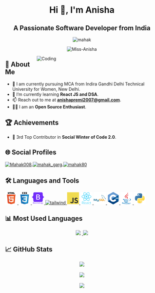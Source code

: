 <h1 align="center">Hi 👋, I'm Anisha</h1>
<h2 align="center">A Passionate Software Developer from India</h2>

<p align="center">
  <img src="https://komarev.com/ghpvc/?username=mahak008&label=Profile%20views&color=0e75b6&style=flat" alt="mahak"> 
</p>

<p align="center">
  <a>
    <img src="https://img.shields.io/twitter/follow/mahak802?logo=twitter&style=for-the-badge" alt="Miss-Anisha">
  </a> 
</p>

<img align="right" alt="Coding" width="400" src="https://xd.adobe.com/ideas/wp-content/uploads/2021/07/1617979191-8.gif">

## 🚀 About Me

- 🔭 I am currently pursuing MCA from Indira Gandhi Delhi Technical University for Women, New Delhi.
- 🌱 I’m currently learning **React JS and DSA**.
- 📫 Reach out to me at **[anishapremi2007@gmail.com](mailto:anishapremi2007@gmail.com)**.
- 👨‍💻 I am an **Open Source Enthusiast**.

## 🏆 Achievements

- 🥉 3rd Top Contributor in **Social Winter of Code 2.0**.


## 🌐 Social Profiles

<p align="left">
  <a href="https://www.codingninjas.com/studio/profile/Mahak008" target="_blank">
    <img align="center" src="https://www.codingninjas.com/assets-landing/images/CNLOGO.svg" alt="Mahak008" height="30" width="40" />
  </a>
  <a href="https://auth.geeksforgeeks.org/user/anishapremi2007
" target="_blank">
    <img align="center" src="https://raw.githubusercontent.com/rahuldkjain/github-profile-readme-generator/master/src/images/icons/Social/geeks-for-geeks.svg" alt="mahak_garg" height="30" width="40" />
  </a>
 
  <a href="https://www.leetcode.com/Anisha011" target="_blank">
    <img align="center" src="https://raw.githubusercontent.com/rahuldkjain/github-profile-readme-generator/master/src/images/icons/Social/leet-code.svg" alt="mahak80" height="30" width="40" />
  </a>
</p>

## 🛠️ Languages and Tools

<p align="left"> 
  <a href="https://www.w3.org/html/" target="_blank" rel="noreferrer"> 
    <img src="https://raw.githubusercontent.com/devicons/devicon/master/icons/html5/html5-original-wordmark.svg" alt="html5" width="40" height="40"> 
  </a> 
  <a href="https://www.w3schools.com/css/" target="_blank" rel="noreferrer"> 
    <img src="https://raw.githubusercontent.com/devicons/devicon/master/icons/css3/css3-original-wordmark.svg" alt="css3" width="40" height="40"/> 
  </a>
  <a href="https://getbootstrap.com" target="_blank" rel="noreferrer"> 
    <img src="https://raw.githubusercontent.com/devicons/devicon/master/icons/bootstrap/bootstrap-plain-wordmark.svg" alt="bootstrap" width="40" height="40"> 
  </a> 
  <a href="https://tailwindcss.com/" target="_blank" rel="noreferrer"> 
    <img src="https://www.vectorlogo.zone/logos/tailwindcss/tailwindcss-icon.svg" alt="tailwind" width="40" height="40"/> 
  </a>
  <a href="https://developer.mozilla.org/en-US/docs/Web/JavaScript" target="_blank" rel="noreferrer"> 
    <img src="https://raw.githubusercontent.com/devicons/devicon/master/icons/javascript/javascript-original.svg" alt="javascript" width="40" height="40"> 
  </a> 
  <a href="https://reactjs.org/" target="_blank" rel="noreferrer"> 
    <img src="https://raw.githubusercontent.com/devicons/devicon/master/icons/react/react-original-wordmark.svg" alt="react" width="40" height="40"/> 
  </a>
  <a href="https://www.mysql.com/" target="_blank" rel="noreferrer"> 
    <img src="https://raw.githubusercontent.com/devicons/devicon/master/icons/mysql/mysql-original-wordmark.svg" alt="mysql" width="40" height="40"> 
  </a>
  <a href="https://www.w3schools.com/cpp/" target="_blank" rel="noreferrer"> 
    <img src="https://raw.githubusercontent.com/devicons/devicon/master/icons/cplusplus/cplusplus-original.svg" alt="cplusplus" width="40" height="40"> 
  </a> 
  <a href="https://www.java.com" target="_blank" rel="noreferrer"> 
    <img src="https://raw.githubusercontent.com/devicons/devicon/master/icons/java/java-original.svg" alt="java" width="40" height="40"> 
  </a> 
  <a href="https://www.python.org" target="_blank" rel="noreferrer"> 
    <img src="https://raw.githubusercontent.com/devicons/devicon/master/icons/python/python-original.svg" alt="python" width="40" height="40"/> 
  </a>
</p>

## 📊 Most Used Languages

<p align="center">
  <img src="https://github-readme-stats.vercel.app/api/top-langs/?username=Miss-Anisha&layout=compact&hide=html&theme=dracula&hide_border=true">
  <a href="https://github.com/ryo-ma/github-profile-trophy" target="_blank">
    <img src="https://github-profile-summary-cards.vercel.app/api/cards/repos-per-language?username=Miss-Anisha8&theme=dracula" alt="">
    <img src="https://github-profile-summary-cards.vercel.app/api/cards/most-commit-language?username=Miss-Anisha&theme=dracula">
  </a>
</p>

## 📈 GitHub Stats

<p align="center">
  <img align="center" src="https://github-readme-streak-stats.herokuapp.com/?user=Miss-Anisha&theme=radical&custom_title=streak-stats&hide_border=true&layout=compact"><br><br>
  <img align="center" src="https://github-profile-summary-cards.vercel.app/api/cards/profile-details?username=Miss-Anisha&theme=dracula"><br><br>
  <img align="center" src="https://github-readme-stats.vercel.app/api?username=Miss-Anisha&theme=dracula&show_icons=true&locale=en&hide_border=true&layout=compact">
</p>

